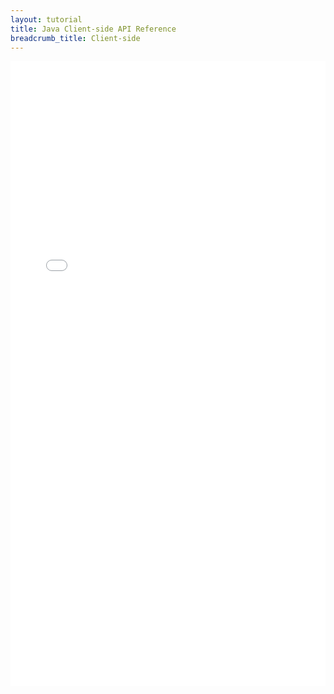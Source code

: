 ```yaml
---
layout: tutorial
title: Java Client-side API Reference
breadcrumb_title: Client-side
---
```

<!-- NLS_CHARSET=UTF-8 -->
<iframe title="java-client-apis" width="100%" height="1000px" frameBorder="0" src="../../../../../../../../../api-ref/wl-android-n-java-apidoc/html/refjava-worklight-android-native/html/index.html"></iframe>
